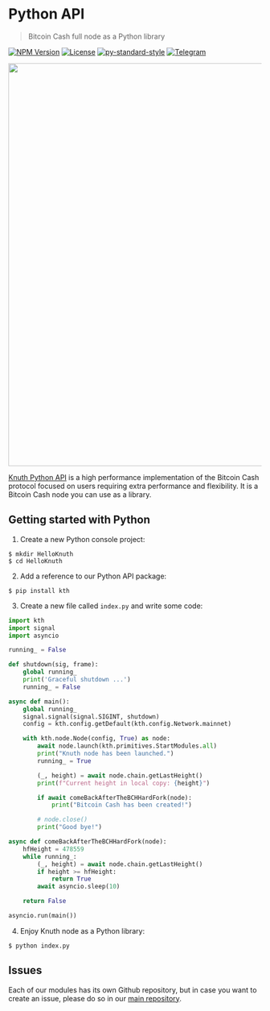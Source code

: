 # Python API

> Bitcoin Cash full node as a Python library

[![NPM Version](https://img.shields.io/pypi/v/kth?logo=npm&style=for-the-badge)](https://pypi.org/project/kth/)
[![License](https://img.shields.io/badge/license-MIT-blue.svg?style=for-the-badge&logo=data%3Aimage%2Fpng%3Bbase64%2CiVBORw0KGgoAAAANSUhEUgAAAEAAAABACAYAAACqaXHeAAAAAXNSR0IArs4c6QAAAARnQU1BAACxjwv8YQUAAAAJcEhZcwAAHYcAAB2HAY%2Fl8WUAAAAZdEVYdFNvZnR3YXJlAHBhaW50Lm5ldCA0LjAuMTCtCgrAAAADB0lEQVR4XtWagXETMRREUwIlUAIlUAodQAl0AJ1AB9BB6AA6gA6MduKbkX%2BevKecNk525jHO3l%2Fp686xlJC70%2Bl0C942vjV%2Bn9FreVQbBc0wWujfRpW8Z78JaIb53hhJ1ygTA80w9PQ36duBMjHQHPCuoQZfutSjeqU1PAJN4E3j2pN7aVKv6pnWcgGawNfGa5N6prVcgGZBn8yvVXZXQbOgPXokXaPMNZwoc41D%2FaHZ8b7hpBrKjnCizIjD%2FaHZ8aPR6%2BeZXqqh7Agnyow43B%2BaZz40qnQ36a6rlsYgnChDLOkPzTN1z%2B9PafU0N3OAcaIMsaQ%2FNBufG1X9JyrtDMr0Y4xwokxlWX%2BPjAYdemhPrWeDvYcPJ8r0LO3v4oszNfivQQuTp2u9qJGKE2V6lvZ38UVj9q3t3oqEE2U2lvfXF4t6qPjTqDUV1fRyhw8nymws768vfOr2NtqOqFY4UUZE%2BusL6VDRX7%2FGzOHDiTIi0t9WMPsUKzNPx4kysf62gmuHir3sPXw4USbWny485ZOc2PsJ7VTro%2F3pwp5DxV7qHq2xa41TrY%2F2J7PfJkaHir3UwwdtU061PtqfTP0CUaYm2v3LxCtoDI2lMWk8p1of7Y8K0jhRJgaaYZwoE0P%2FpFUndZqtP6T4BE2zC5qtP6T4BE2zC5qtPyRN8OvhZUQae3ZBtT7anyb49PA6Ivp5wKnWR%2FvbJkncZXr6wokysf62CXRCWjmJxhqd2JwoE%2BuvTqS37JGJlB39GLzhRJmN5f31gz8XTpSJgWYYJ8rEQDOME2VioBnGiTIx0AzjRJkYaIZxokwMNMM4USYGmmGcKBMDzTBOlImBZhgnysRAM4wTZWKgGcaJMjHQDONEmRhohnGiTAw0wzhRJgaaYZwoEwPNME6UiYFmGCfKxEAzjBNlYqAZxokyMdAMoL%2FO%2BNi4bzjpT1e%2BNFb8V7gFzUXMLHqk%2BM1A8wArFj1S5GagOUly0SMtuxloTnJrUU%2B7QXOSW4t62g2ak9xa1NNu0Jzk1qKednK6%2Bw9roIB8keT%2F3QAAAABJRU5ErkJggg%3D%3D)](LICENSE.md)
[![py-standard-style](https://img.shields.io/badge/python-standard%20code%20style-green.svg?style=for-the-badge)](https://github.com/feross/standard)
<a target="_blank" href="https://t.me/knuth_cash">![Telegram][badge.telegram]</a>

<p align="center"><img width="800px" src="docs/images/demo.png" /></p>

[Knuth Python API](https://pypi.org/project/kth/) is a high performance implementation of the Bitcoin Cash protocol focused on users requiring extra performance and flexibility. It is a Bitcoin Cash node you can use as a library.

## Getting started with Python

1. Create a new Python console project:
```
$ mkdir HelloKnuth
$ cd HelloKnuth
```

2. Add a reference to our Python API package:

```
$ pip install kth
```

3. Create a new file called `index.py` and write some code:

```Python
import kth
import signal
import asyncio

running_ = False

def shutdown(sig, frame):
    global running_
    print('Graceful shutdown ...')
    running_ = False

async def main():
    global running_
    signal.signal(signal.SIGINT, shutdown)
    config = kth.config.getDefault(kth.config.Network.mainnet)

    with kth.node.Node(config, True) as node:
        await node.launch(kth.primitives.StartModules.all)
        print("Knuth node has been launched.")
        running_ = True

        (_, height) = await node.chain.getLastHeight()
        print(f"Current height in local copy: {height}")

        if await comeBackAfterTheBCHHardFork(node):
            print("Bitcoin Cash has been created!")

        # node.close()
        print("Good bye!")

async def comeBackAfterTheBCHHardFork(node):
    hfHeight = 478559
    while running_:
        (_, height) = await node.chain.getLastHeight()
        if height >= hfHeight:
            return True
        await asyncio.sleep(10)

    return False

asyncio.run(main())

```

4. Enjoy Knuth node as a Python library:

```
$ python index.py
```



## Issues

Each of our modules has its own Github repository, but in case you want to create an issue, please do so in our [main repository](https://github.com/k-nuth/kth/issues).


<!-- Links -->
[badge.Travis]: https://travis-ci.org/k-nuth/py-api.svg?branch=master
<!-- [badge.Appveyor]: https://ci.appveyor.com/api/projects/status/github/k-nuth/py-api?svg=true&branch=master -->
[badge.Appveyor]: https://img.shields.io/appveyor/ci/Knuth/py-api.svg?style=for-the-badge&label=build&logo=appveyor&logoColor=white
[badge.Cirrus]: https://api.cirrus-ci.com/github/k-nuth/py-api.svg?branch=master
[badge.version]: https://badge.fury.io/gh/k-nuth%2Fkth-py-api.svg
[badge.release]: https://img.shields.io/github/release/k-nuth/py-api.svg
[badge.c]: https://img.shields.io/badge/C-11-blue.svg?style=flat&logo=c
[badge.telegram]: https://img.shields.io/badge/telegram-badge-blue.svg?logo=telegram&style=for-the-badge
[badge.slack]: https://img.shields.io/badge/slack-badge-orange.svg?logo=slack&style=for-the-badge



<!-- [![Downloads](https://img.shields.io/nuget/dt/kth-bch.svg?style=for-the-badge&logo=data%3Aimage%2Fpng%3Bbase64%2CiVBORw0KGgoAAAANSUhEUgAAAEAAAABACAYAAACqaXHeAAAAAXNSR0IArs4c6QAAAARnQU1BAACxjwv8YQUAAAAJcEhZcwAAHYcAAB2HAY%2Fl8WUAAAAZdEVYdFNvZnR3YXJlAHBhaW50Lm5ldCA0LjAuMTnU1rJkAAABrUlEQVR4XuXQQW7DMAxE0Rw1R%2BtN3XAjBOpPaptfsgkN8DazIDB8bNu2NCxXguVKsFwJlrJs6KYGS1k2dFODpSwbuqnBUpYN3dRgKcuGbmqwlGVDNzVYyrKhmxosZdnQTQ2WsmzopgZLWTZ0U4OlLBu6qcFSlg3d1GApy4ZuarCUZUM3NVjKsqGbGixl2dBNDZaybOimBktZNnRTg6UsG7qpwVKWDd3UYPnB86VKfl5owx9YflHhCbvHByz%2FcecnHBofsNzhjk84PD5gudOdnnBqfMDygDs84fT4gOVBVz4hNT5gecIVT0iPD1ieNPMJyviAZcKMJ2jjA5ZJI5%2Bgjg9YCkY8QR8fsJSYTxgyPmApMp4wbHzAUpZ5wtDxAcsBzjxh%2BPiA5SBHnjBlfMByoD1PmDY%2BYDnYtydMHR%2BwnICeMH18wHKS9ydcMj5gOVE84bLxAcuVYLkSLDvVQ5saLDvVQ5saLDvVQ5saLDvVQ5saLDvVQ5saLDvVQ5saLDvVQ5saLDvVQ5saLDvVQ5saLDvVQ5saLDvVQ5saLDvVQ5saLFeC5UqwXAmW69gev7WIMc4gs9idAAAAAElFTkSuQmCC)](https://www.nuget.org/packages/kth-bch/)
-->

<!-- [![Latest Pre-Release](https://img.shields.io/nuget/vpre/kth-bch?logo=nuget&color=yellow&label=pre-release&style=for-the-badge)](https://www.nuget.org/packages/kth-bch/absoluteLatest) -->
